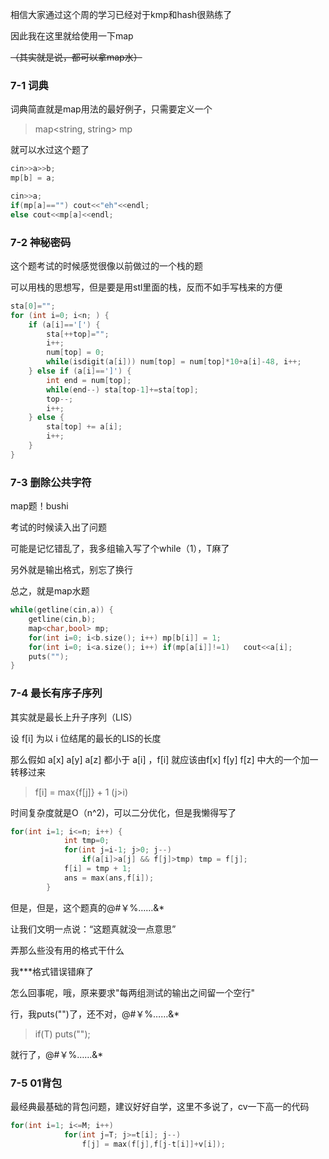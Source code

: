 相信大家通过这个周的学习已经对于kmp和hash很熟练了

因此我在这里就给使用一下map

 ~~（其实就是说，都可以拿map水）~~

### 7-1 词典

词典简直就是map用法的最好例子，只需要定义一个

> map<string, string> mp

就可以水过这个题了

```c++
cin>>a>>b;
mp[b] = a;

cin>>a; 
if(mp[a]=="") cout<<"eh"<<endl;
else cout<<mp[a]<<endl;
```

### 7-2 神秘密码

这个题考试的时候感觉很像以前做过的一个栈的题

可以用栈的思想写，但是要是用stl里面的栈，反而不如手写栈来的方便

```c++
sta[0]="";
for (int i=0; i<n; ) {
  	if (a[i]=='[') {
   		sta[++top]="";
   		i++;
   		num[top] = 0;
   		while(isdigit(a[i])) num[top] = num[top]*10+a[i]-48, i++;
	} else if (a[i]==']') {
		int end = num[top];
		while(end--) sta[top-1]+=sta[top];
		top--;
		i++;
	} else {
		sta[top] += a[i];
		i++;
	}
}
```

### 7-3 删除公共字符

map题！bushi

考试的时候读入出了问题

可能是记忆错乱了，我多组输入写了个while（1），T麻了

另外就是输出格式，别忘了换行

总之，就是map水题

```c++
while(getline(cin,a)) {
	getline(cin,b);
	map<char,bool> mp;		
	for(int i=0; i<b.size(); i++) mp[b[i]] = 1; 
	for(int i=0; i<a.size(); i++) if(mp[a[i]]!=1) 	cout<<a[i];
	puts("");
}
```

### 7-4 最长有序子序列

其实就是最长上升子序列（LIS）

设 f[i] 为以 i 位结尾的最长的LIS的长度

那么假如 a[x] a[y] a[z] 都小于 a[i] ，f[i] 就应该由f[x] f[y] f[z] 中大的一个加一转移过来

> f[i] = max{f[j]} + 1 (j>i)

时间复杂度就是O（n^2)，可以二分优化，但是我懒得写了

```c++
for(int i=1; i<=n; i++) {
    		int tmp=0;
      		for(int j=i-1; j>0; j--)
        		if(a[i]>a[j] && f[j]>tmp) tmp = f[j];
            f[i] = tmp + 1;
        	ans = max(ans,f[i]);
    	}
```

但是，但是，这个题真的@#￥%……&*

让我们文明一点说：“这题真就没一点意思”

弄那么些没有用的格式干什么

我***格式错误错麻了

怎么回事呢，哦，原来要求"每两组测试的输出之间留一个空行"

行，我puts("")了，还不对，@#￥%……&*

> if(T) puts("");

就行了，@#￥%……&*

### 7-5 01背包

最经典最基础的背包问题，建议好好自学，这里不多说了，cv一下高一的代码

```c++
for(int i=1; i<=M; i++)
			for(int j=T; j>=t[i]; j--)
				f[j] = max(f[j],f[j-t[i]]+v[i]);
```

